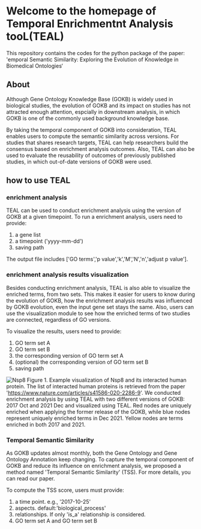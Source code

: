 # Welcome to the homepage of Temporal Enrichmentnt Analysis tooL(TEAL)

This repository contains the codes for the python package of the paper: 'emporal Semantic Similarity: Exploring the Evolution of Knowledge in Biomedical Ontologies‘

## About 

Although Gene Ontology Knowledge Base (GOKB) is widely used in biological studies, the evolution of GOKB and its impact on studies has not attracted enough attention, espcially in downstream analysis, in which GOKB is one of the commonly used background knowledge base. 

By taking the temporal component of GOKB into consideration, TEAL enables users to compute the semantic similarity across versions. For studies that shares research targets, TEAL can help researchers build the consensus based on enrichment analysis outcomes. Also, TEAL can also be used to evaluate the reusability of outcomes of previously published studies, in which out-of-date versions of GOKB were used. 

## how to use TEAL

### enrichment analysis 
TEAL can be used to conduct enrichment analysis using the version of GOKB at a given timepoint. To run a enrichment analysis, users need to provide:
   1) a gene list
   2) a timepoint ('yyyy-mm-dd')
   3) saving path

The output file includes ['GO terms','p value','k','M','N','n','adjust p value']. 


### enrichment analysis results visualization
Besides conducting enrichment analysis, TEAL is also able to visualize the enriched terms, from two sets. This makes it easier for users to know during the evolution of GOKB, how the enrichment analysis results was influenced by GOKB evolution, even the input gene set stays the same. Also, users can use the visualization module to see how the enriched terms of two studies are connected, regardless of GO versions. 

To visualize the results, users need to provide:
1) GO term set A
2) GO term set B
3) the corresponding version of GO term set A
4) (optional) the corresponding version of GO term set B
5) saving path

![Nsp8](https://github.com/chestnzu/TEAL/assets/40864288/52eabf25-5d85-4f0d-bcf7-539d8b6c8d56)
            Figure 1. Example visualization of Nsp8 and its interacted human protein. The list of interacted human proteins is retrieved from the paper 'https://www.nature.com/articles/s41586-020-2286-9'. We conducted enrichment analysis by using TEAL with two different versions of GOKB: 2017 Oct and 2021 Dec and visualized using TEAL. Red nodes are uniquely enriched when applying the former release of the GOKB, while blue nodes represent uniquely enriched terms in Dec 2021. Yellow nodes are terms enriched in both 2017 and 2021.


### Temporal Semantic Similarity 

As GOKB updates almost monthly, both the Gene Ontology and Gene Ontology Annotation keep changing. To capture the temporal component of GOKB and reduce its influence on enrichment analysis, we proposed a method named 'Temporal Semantic Similarity' (TSS). For more details, you can read our paper. 

To compute the TSS score, users must provide:
1) a time point. e.g., '2017-10-25'
2) aspects. default:'biological_process'
3) relationships. If only 'is_a' relationship is considered. 
4) GO term set A and GO term set B

